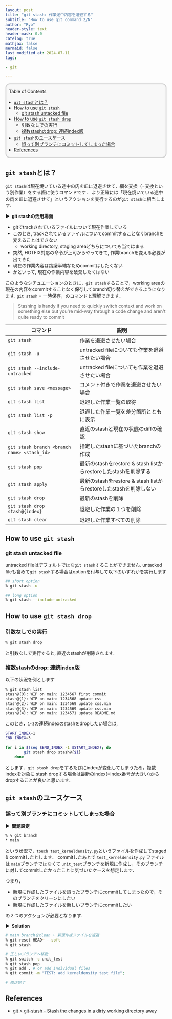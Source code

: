 ```yaml
---
layout: post
title: "git stash: 作業途中内容を退避する"
subtitle: "How to use git command 2/N"
author: "Ryo"
header-style: text
header-mask: 0.0
catelog: true
mathjax: false
mermaid: false
last_modified_at: 2024-07-11
tags:

- git

---
```


<div style='border-radius: 1em; border-style:solid; border-color:#D3D3D3; background-color:#F8F8F8'>

<p class="h4">&nbsp;&nbsp;Table of Contents</p>

<!-- START doctoc generated TOC please keep comment here to allow auto update -->
<!-- DON'T EDIT THIS SECTION, INSTEAD RE-RUN doctoc TO UPDATE -->

- [`git stash`とは？](#git-stash%E3%81%A8%E3%81%AF)
- [How to use `git stash`](#how-to-use-git-stash)
  - [git stash untacked file](#git-stash-untacked-file)
- [How to use `git stash drop`](#how-to-use-git-stash-drop)
  - [引数なしでの実行](#%E5%BC%95%E6%95%B0%E3%81%AA%E3%81%97%E3%81%A7%E3%81%AE%E5%AE%9F%E8%A1%8C)
  - [複数stashのdrop: 連続index版](#%E8%A4%87%E6%95%B0stash%E3%81%AEdrop-%E9%80%A3%E7%B6%9Aindex%E7%89%88)
- [`git stash`のユースケース](#git-stash%E3%81%AE%E3%83%A6%E3%83%BC%E3%82%B9%E3%82%B1%E3%83%BC%E3%82%B9)
  - [誤って別ブランチにコミットしてしまった場合](#%E8%AA%A4%E3%81%A3%E3%81%A6%E5%88%A5%E3%83%96%E3%83%A9%E3%83%B3%E3%83%81%E3%81%AB%E3%82%B3%E3%83%9F%E3%83%83%E3%83%88%E3%81%97%E3%81%A6%E3%81%97%E3%81%BE%E3%81%A3%E3%81%9F%E5%A0%B4%E5%90%88)
- [References](#references)

<!-- END doctoc generated TOC please keep comment here to allow auto update -->


</div>

## `git stash`とは？

`git stash`は現在焼いている途中の肉を皿に退避させて，網を交換（=交換という別作業）をする際に使うコマンドです． 
より正確には「現在焼いている途中の肉を皿に退避させて」というアクションを実行するのが`git stash`に相当します．

<strong > &#9654;&nbsp; git stashの活用場面</strong>


- gitでtrackされているファイルについて現在作業している
- このとき, trackされているファイルについてcommitすることなくbranchを変えることはできない
  - working directory, staging areaどちらについても当てはまる
- 突然, HOTFIX対応の命令が上司からやってきて, 作業branchを変える必要が出てきた
- 現在の作業内容は躊躇半端なためcommitはしたくない
- かといって, 現在の作業内容を破棄したくはない

このようなシチュエーションのときに，`git stash`することで，working areaの現在の内容をcommitすることなく保存してbranch切り替えができるようになります. `git stash` = 一時保存，のコマンドと理解できます．

> Stashing is handy if you need to quickly switch context and work on something else but you're mid-way through a code change and aren't quite ready to commit


|コマンド|説明|
|----|----|
|`git stash`|作業を退避させたい場合|
|`git stash -u`|untracked fileについても作業を退避させたい場合|
|`git stash --include-untracked`|untracked fileについても作業を退避させたい場合|
|`git stash save <message>`|コメント付きで作業を退避させたい場合|
|`git stash list`|退避した作業一覧の取得|
|`git stash list -p`|退避した作業一覧を差分箇所とともに表示|
|`git stash show`|直近のstashと現在の状態のdiffの確認|
|`git stash branch <branch name> <stash_id>`|指定したstashに基づいたbranchの作成|
|`git stash pop`|最新のstashをrestore & stash listからrestoreしたstashを削除する|
|`git stash apply`|最新のstashをrestore & stash listからrestoreしたstashを削除しない|
|`git stash drop `|最新のstashを削除|
|`git stash drop stash@{index}`|退避した作業の１つを削除|
|`git stash clear`|退避した作業すべての削除|

## How to use `git stash`
### git stash untacked file

untracked fileはデフォルトではな`git stash`することができません. 
untacked fileも含めて`git stash`する場合はoptionを付与して以下のいずれかを実行します

```zsh
## short option
% git stash -u

## long option
% git stash --include-untracked
```


## How to use `git stash drop`
### 引数なしでの実行

```zsh
% git stash drop
```

と引数なしで実行すると, 直近のstashが削除されます.

### 複数stashのdrop: 連続index版

以下の状況を例とします

```zsh
% git stash list
stash@{0}: WIP on main: 1234567 first commit
stash@{1}: WIP on main: 1234568 update css
stash@{2}: WIP on main: 1234569 update css.min
stash@{3}: WIP on main: 1234569 update css.min
stash@{4}: WIP on main: 1234571 update README.md
```

このとき，`1~3`の連続indexのstashをdropしたい場合は, 

```bash
START_INDEX=1
END_INDEX=3

for i in $(seq $END_INDEX -1 $START_INDEX); do
        git stash drop stash@{$i}
    done
```

とします．`git stash drop`をするたびにindexが変化してしまうため，複数indexを対象に
stash dropする場合は最新のindex(=index番号が大きい)からdropすることが良いと思います．


## `git stash`のユースケース
### 誤って別ブランチにコミットしてしまった場合

<strong > &#9654;&nbsp; 問題設定</strong>

```zsh
% % git branch
* main
```

という状況で，`touch test_kerneldensity.py`というファイルを作成してstaged & commitしたとします．
commitしたあとで `test_kerneldensity.py` ファイルは `main`ブランチではなくて `unit_test`ブランチを新規に作成し，そのブランチに対してcommitしたかったことに気づいたケースを想定します．

つまり，

- 新規に作成したファイルを誤ったブランチにcommitしてしまったので，そのブランチをクリーンにしたい
- 新規に作成したファイルを新しいブランチにcommitしたい

の２つのアクションが必要となります．

<strong > &#9654;&nbsp; Solution</strong>

```zsh
# main branchをclean + 新規作成ファイルを退避
% git reset HEAD~ --soft
% git stash

# 正しいブランチへ移動
% git switch -c unit_test
% git stash pop
% git add . # or add individual files
% git commit -m "TEST: add kerneldensity test file";

# 修正完了
```




References
----------

- [git > git-stash - Stash the changes in a dirty working directory away](https://git-scm.com/docs/git-stash)
